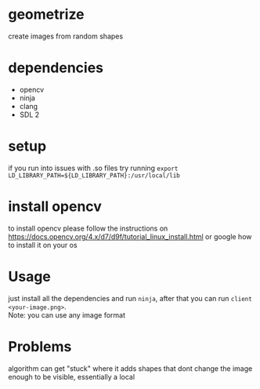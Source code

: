 # geometrize
create images from random shapes

# dependencies
- opencv
- ninja
- clang
- SDL 2

# setup
if you run into issues with .so files try running 
`export LD_LIBRARY_PATH=${LD_LIBRARY_PATH}:/usr/local/lib`

# install opencv
to install opencv please follow the instructions on https://docs.opencv.org/4.x/d7/d9f/tutorial_linux_install.html 
or google how to install it on your os


# Usage
just install all the dependencies and run `ninja`, after that you can run `client <your-image.png>`.     
Note: you can use any image format


# Problems
algorithm can get "stuck" where it adds shapes that dont change the image enough to be visible,
essentially a local 
